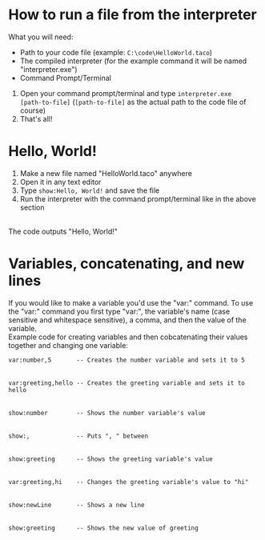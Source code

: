 # How to run a file from the interpreter
What you will need:
- Path to your code file (example: <code>C:\code\HelloWorld.taco</code>)
- The compiled interpreter (for the example command it will be named "interpreter.exe")
- Command Prompt/Terminal

1. Open your command prompt/terminal and type <code>interpreter.exe [path-to-file]</code> (<code>[path-to-file]</code> as the actual path to the code file of course)
2. That's all!

# Hello, World!
1. Make a new file named "HelloWorld.taco" anywhere
2. Open it in any text editor
3. Type <code>show:Hello, World!</code> and save the file
4. Run the interpreter with the command prompt/terminal like in the above section
<br>
The code outputs "Hello, World!"

# Variables, concatenating, and new lines
If you would like to make a variable you'd use the "var:" command.
To use the "var:" command you first type "var:", the variable's name (case sensitive and whitespace sensitive), a comma, and then the value of the variable.
<br>
Example code for creating variables and then cobcatenating their values together and changing one variable:
<pre>
<code>var:number,5       -- Creates the number variable and sets it to 5</code>
<br>
<code>var:greeting,hello -- Creates the greeting variable and sets it to hello</code>
<br>
<code>show:number        -- Shows the number variable's value</code>
<br>
<code>show:,             -- Puts ", " between</code>
<br>
<code>show:greeting      -- Shows the greeting variable's value</code>
<br>
<code>var:greeting,hi    -- Changes the greeting variable's value to "hi"</code>
<br>
<code>show:newLine       -- Shows a new line</code>
<br>
<code>show:greeting      -- Shows the new value of greeting</code>
</pre>
